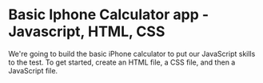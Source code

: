 # Basic Iphone Calculator app - Javascript, HTML, CSS
We're going to build the basic iPhone calculator to put our JavaScript skills to the test. 
To get started, create an HTML file, a CSS file, and then a JavaScript file.